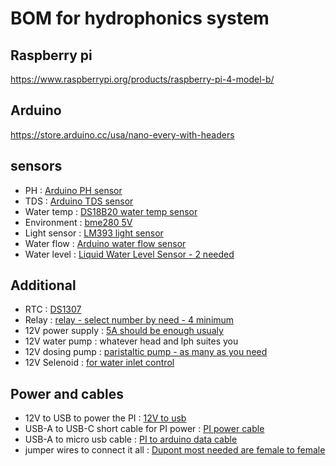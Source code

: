 # BOM for hydrophonics system

## Raspberry pi
https://www.raspberrypi.org/products/raspberry-pi-4-model-b/

## Arduino
https://store.arduino.cc/usa/nano-every-with-headers

## sensors
- PH : [Arduino PH sensor](https://www.ebay.com/itm/Liquid-PH0-14-Value-Detect-Sensor-Module-PH-Electrode-Probe-BNC-for-Arduino-B2AD/402258555337?hash=item5da87a71c9:g:0QQAAOSwEZdaCXOQ)
- TDS : [Arduino TDS sensor](https://www.ebay.com/itm/KEYESTUDIO-Water-Quality-TDS-Meter-Total-Dissolved-Solids-Sensor-for-Arduino/133098507777?ssPageName=STRK%3AMEBIDX%3AIT&_trksid=p2057872.m2749.l2649)
- Water temp : [DS18B20 water temp sensor](https://www.ebay.com/itm/1M-Waterproof-DS18B20-Digital-Thermal-Probe-Temperature-Sensor-NEW-For-Arduino/264323735585?epid=0&hash=item3d8aec2021:g:KFgAAOSwD8pc29Rc)
- Environment : [bme280 5V](https://www.ebay.com/itm/BME280-Atmospheric-Pressure-Sensor-Humidity-Temperature-Sensor-Breakout-Arduino/143651303256?hash=item217248ef58:g:mcMAAOSwPF9cc1cr)
- Light sensor : [LM393 light sensor](https://www.ebay.com/itm/LM393-light-Sensor-Module-3-3-5V-input-light-Sensor-for-Arduino-Raspberry-pi/131535153142?hash=item1ea01b27f6:g:FioAAOSwl8NVe6~1)
- Water flow : [Arduino water flow sensor](https://www.ebay.com/itm/1-2-Water-Flow-Sensor-Control-Effect-Flowmeter-Hall-1-30L-min-For-Arduino-NNY/402306097333?hash=item5dab4fe0b5:g:ciwAAOSwru9bD-ly)
- Water level : [Liquid Water Level Sensor - 2 needed](https://www.aliexpress.com/item/4000265498553.html?spm=a2g0s.9042311.0.0.4ad64c4dIRAbRB)

## Additional
- RTC : [DS1307](https://www.aliexpress.com/item/32847581114.html?spm=a2g0s.9042311.0.0.4ad64c4dIRAbRB)
- Relay : [relay - select number by need - 4 minimum](https://www.ebay.com/itm/1-2-4-8-16-Channel-Relay-Module-5V-Optocoupler-LED-for-Arduino-PiC-ARM-AVR/401633680360?hash=item5d833b9be8:g:xR4AAOSwSlpb69sH)
- 12V power supply : [5A should be enough usualy](https://www.ebay.com/itm/5V-12V24V-Lighting-Transformer-5A-10A-Switching-Power-Supply-60W-120W-150W-360W/254262560641?hash=item3b333ac781:g:VxEAAOSwX4FdAgqN)
- 12V water pump : whatever head and lph suites you
- 12V dosing pump : [paristaltic pump - as many as you need](https://www.ebay.com/itm/Mini-12V-DC-Pump-Peristaltic-Dosing-Head-for-Chemical-Aquarium-Analytic-New/114284977943?hash=item1a9bea5f17:g:m-kAAOSwzMFe~GEv)
- 12V Selenoid : [for water inlet control](https://www.aliexpress.com/item/33019875310.html?spm=a2g0o.productlist.0.0.4e6631d2zdQWzD&algo_pvid=796be5ad-7db0-48d2-99bf-63405f3d1731&algo_expid=796be5ad-7db0-48d2-99bf-63405f3d1731-8&btsid=0ab6f83915958562436112876e11f6&ws_ab_test=searchweb0_0,searchweb201602_,searchweb201603_)

## Power and cables
- 12V to USB to power the PI : [12V to usb](https://www.aliexpress.com/item/32815170131.html?spm=a2g0s.9042311.0.0.53fe4c4d3TDpdd)
- USB-A to USB-C short cable for PI power : [PI power cable](https://www.aliexpress.com/item/4000250364664.html?spm=a2g0s.9042311.0.0.53fe4c4d3TDpdd)
- USB-A to micro usb cable :  [PI to arduino data cable](https://www.aliexpress.com/item/4001091584495.html?spm=a2g0s.9042311.0.0.53fe4c4d3TDpdd)
- jumper wires to connect it all : [Dupont most needed are female to female](https://www.aliexpress.com/item/32825558073.html?spm=a2g0o.productlist.0.0.77b019ae37x5Y5&algo_pvid=99d5bca2-f640-444b-9852-c9941d22b517&algo_expid=99d5bca2-f640-444b-9852-c9941d22b517-1&btsid=0ab6f83a15958621454862040e57a9&ws_ab_test=searchweb0_0,searchweb201602_,searchweb201603_)